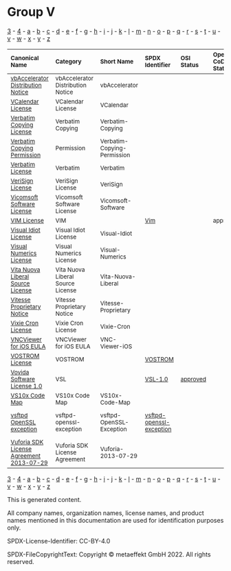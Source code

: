 # Group V

[3](../[3]/README.md) -
[4](../[4]/README.md) -
[a](../[a]/README.md) - 
[b](../[b]/README.md) - 
[c](../[c]/README.md) - 
[d](../[d]/README.md) - 
[e](../[e]/README.md) - 
[f](../[f]/README.md) - 
[g](../[g]/README.md) - 
[h](../[h]/README.md) - 
[i](../[i]/README.md) - 
[j](../[j]/README.md) - 
[k](../[k]/README.md) - 
[l](../[l]/README.md) - 
[m](../[m]/README.md) - 
[n](../[n]/README.md) - 
[o](../[o]/README.md) - 
[p](../[p]/README.md) - 
[q](../[q]/README.md) - 
[r](../[r]/README.md) - 
[s](../[s]/README.md) - 
[t](../[t]/README.md) - 
[u](../[u]/README.md) - 
[v](../[v]/README.md) - 
[w](../[w]/README.md) - 
[x](../[x]/README.md) - 
[y](../[y]/README.md) - 
[z](../[z]/README.md)

|<sup>Canonical Name</sup>|<sup>Category</sup>|<sup>Short Name</sup>|<sup>SPDX Identifier</sup>|<sup>OSI Status</sup>|<sup>Open CoDE Status</sup>|<sup>ScanCode</sup>|<sup>Matched ScanCode</sup>|<sup>Type</sup>|
| :-- | :-- | :-- | :-- | :-- | :-- | :-- | :-- | :-- |
|<sup>[vbAccelerator Distribution Notice]([vb]/vbAccelerator-Distribution-Notice.yaml)</sup>|<sup>vbAccelerator Distribution Notice</sup>|<sup>vbAccelerator</sup>| | |<sup> </sup>|<sup>[vbaccelerator](https://github.com/nexB/scancode-toolkit/blob/develop/src/licensedcode/data/licenses/vbaccelerator.LICENSE)</sup>|<sup>[vbaccelerator](https://github.com/nexB/scancode-toolkit/blob/develop/src/licensedcode/data/licenses/vbaccelerator.LICENSE)</sup>|<sup>terms</sup>|
|<sup>[VCalendar License]([vc]/VCalendar-License.yaml)</sup>|<sup>VCalendar License</sup>|<sup>VCalendar</sup>| | |<sup> </sup>|<sup>[vcalendar](https://github.com/nexB/scancode-toolkit/blob/develop/src/licensedcode/data/licenses/vcalendar.LICENSE)</sup>|<sup>[vcalendar](https://github.com/nexB/scancode-toolkit/blob/develop/src/licensedcode/data/licenses/vcalendar.LICENSE)</sup>|<sup>terms</sup>|
|<sup>[Verbatim Copying License]([ve]/Verbatim-Copying-License.yaml)</sup>|<sup>Verbatim Copying</sup>|<sup>Verbatim-Copying</sup>| | |<sup> </sup>| |<sup>[other-permissive](https://github.com/nexB/scancode-toolkit/blob/develop/src/licensedcode/data/licenses/other-permissive.LICENSE)</sup>|<sup>terms</sup>|
|<sup>[Verbatim Copying Permission]([ve]/Verbatim-Copying-Permission.yaml)</sup>|<sup>Permission</sup>|<sup>Verbatim-Copying-Permission</sup>| | |<sup> </sup>| |<sup>[other-permissive](https://github.com/nexB/scancode-toolkit/blob/develop/src/licensedcode/data/licenses/other-permissive.LICENSE)</sup>|<sup>terms</sup>|
|<sup>[Verbatim License]([ve]/Verbatim-License.yaml)</sup>|<sup>Verbatim</sup>|<sup>Verbatim</sup>| | |<sup> </sup>|<sup>[verbatim-manual](https://github.com/nexB/scancode-toolkit/blob/develop/src/licensedcode/data/licenses/verbatim-manual.LICENSE)</sup>|<sup>[verbatim-manual](https://github.com/nexB/scancode-toolkit/blob/develop/src/licensedcode/data/licenses/verbatim-manual.LICENSE)</sup>|<sup>terms</sup>|
|<sup>[VeriSign License]([ve]/VeriSign-License.yaml)</sup>|<sup>VeriSign License</sup>|<sup>VeriSign</sup>| | |<sup> </sup>|<sup>[verisign](https://github.com/nexB/scancode-toolkit/blob/develop/src/licensedcode/data/licenses/verisign.LICENSE)</sup>|<sup>[verisign](https://github.com/nexB/scancode-toolkit/blob/develop/src/licensedcode/data/licenses/verisign.LICENSE)</sup>|<sup>terms</sup>|
|<sup>[Vicomsoft Software License]([vi]/Vicomsoft-Software-License.yaml)</sup>|<sup>Vicomsoft Software License</sup>|<sup>Vicomsoft-Software</sup>| | |<sup> </sup>|<sup>[vicomsoft-software](https://github.com/nexB/scancode-toolkit/blob/develop/src/licensedcode/data/licenses/vicomsoft-software.LICENSE)</sup>|<sup>[vicomsoft-software](https://github.com/nexB/scancode-toolkit/blob/develop/src/licensedcode/data/licenses/vicomsoft-software.LICENSE)</sup>|<sup>terms</sup>|
|<sup>[VIM License]([vi]/VIM-License.yaml)</sup>|<sup>VIM</sup>|<sup> </sup>|<sup>[Vim](https://spdx.org/licenses/Vim.html)</sup>| |<sup>approved</sup>|<sup>[vim](https://github.com/nexB/scancode-toolkit/blob/develop/src/licensedcode/data/licenses/vim.LICENSE)</sup>|<sup>[vim](https://github.com/nexB/scancode-toolkit/blob/develop/src/licensedcode/data/licenses/vim.LICENSE)</sup>|<sup>terms</sup>|
|<sup>[Visual Idiot License]([vi]/Visual-Idiot-License.yaml)</sup>|<sup>Visual Idiot License</sup>|<sup>Visual-Idiot</sup>| | |<sup> </sup>|<sup>[visual-idiot](https://github.com/nexB/scancode-toolkit/blob/develop/src/licensedcode/data/licenses/visual-idiot.LICENSE)</sup>|<sup>[visual-idiot](https://github.com/nexB/scancode-toolkit/blob/develop/src/licensedcode/data/licenses/visual-idiot.LICENSE)</sup>|<sup>terms</sup>|
|<sup>[Visual Numerics License]([vi]/Visual-Numerics-License.yaml)</sup>|<sup>Visual Numerics License</sup>|<sup>Visual-Numerics</sup>| | |<sup> </sup>|<sup>[visual-numerics](https://github.com/nexB/scancode-toolkit/blob/develop/src/licensedcode/data/licenses/visual-numerics.LICENSE)</sup>|<sup>[visual-numerics](https://github.com/nexB/scancode-toolkit/blob/develop/src/licensedcode/data/licenses/visual-numerics.LICENSE)</sup>|<sup>terms</sup>|
|<sup>[Vita Nuova Liberal Source License]([vi]/Vita-Nuova-Liberal-Source-License.yaml)</sup>|<sup>Vita Nuova Liberal Source License</sup>|<sup>Vita-Nuova-Liberal</sup>| | |<sup> </sup>|<sup>[vita-nuova-liberal](https://github.com/nexB/scancode-toolkit/blob/develop/src/licensedcode/data/licenses/vita-nuova-liberal.LICENSE)</sup>|<sup>[vita-nuova-liberal](https://github.com/nexB/scancode-toolkit/blob/develop/src/licensedcode/data/licenses/vita-nuova-liberal.LICENSE)</sup>|<sup>terms</sup>|
|<sup>[Vitesse Proprietary Notice]([vi]/Vitesse-Proprietary-Notice.yaml)</sup>|<sup>Vitesse Proprietary Notice</sup>|<sup>Vitesse-Proprietary</sup>| | |<sup> </sup>|<sup>[vitesse-prop](https://github.com/nexB/scancode-toolkit/blob/develop/src/licensedcode/data/licenses/vitesse-prop.LICENSE)</sup>|<sup>[vitesse-prop](https://github.com/nexB/scancode-toolkit/blob/develop/src/licensedcode/data/licenses/vitesse-prop.LICENSE)</sup>|<sup>terms</sup>|
|<sup>[Vixie Cron License]([vi]/Vixie-Cron-License.yaml)</sup>|<sup>Vixie Cron License</sup>|<sup>Vixie-Cron</sup>| | |<sup> </sup>|<sup>[vixie-cron](https://github.com/nexB/scancode-toolkit/blob/develop/src/licensedcode/data/licenses/vixie-cron.LICENSE)</sup>|<sup>[vixie-cron](https://github.com/nexB/scancode-toolkit/blob/develop/src/licensedcode/data/licenses/vixie-cron.LICENSE)</sup>|<sup>terms</sup>|
|<sup>[VNCViewer for iOS EULA]([vn]/VNCViewer-for-iOS-EULA.yaml)</sup>|<sup>VNCViewer for iOS EULA</sup>|<sup>VNC-Viewer-iOS</sup>| | |<sup> </sup>|<sup>[vnc-viewer-ios](https://github.com/nexB/scancode-toolkit/blob/develop/src/licensedcode/data/licenses/vnc-viewer-ios.LICENSE)</sup>|<sup>[vnc-viewer-ios](https://github.com/nexB/scancode-toolkit/blob/develop/src/licensedcode/data/licenses/vnc-viewer-ios.LICENSE)</sup>|<sup>terms</sup>|
|<sup>[VOSTROM License]([vo]/VOSTROM-License.yaml)</sup>|<sup>VOSTROM</sup>|<sup> </sup>|<sup>[VOSTROM](https://spdx.org/licenses/VOSTROM.html)</sup>| |<sup> </sup>|<sup>[vostrom](https://github.com/nexB/scancode-toolkit/blob/develop/src/licensedcode/data/licenses/vostrom.LICENSE)</sup>|<sup>[vostrom](https://github.com/nexB/scancode-toolkit/blob/develop/src/licensedcode/data/licenses/vostrom.LICENSE)</sup>|<sup>terms</sup>|
|<sup>[Vovida Software License 1.0]([vo]/Vovida-Software-License-1.0.yaml)</sup>|<sup>VSL</sup>|<sup> </sup>|<sup>[VSL-1.0](https://spdx.org/licenses/VSL-1.0.html)</sup>|<sup>[approved](https://opensource.org/licenses/?ls=VSL-1.0)</sup>|<sup> </sup>|<sup>[vsl-1.0](https://github.com/nexB/scancode-toolkit/blob/develop/src/licensedcode/data/licenses/vsl-1.0.LICENSE)</sup>|<sup>[vsl-1.0](https://github.com/nexB/scancode-toolkit/blob/develop/src/licensedcode/data/licenses/vsl-1.0.LICENSE)</sup>|<sup>terms</sup>|
|<sup>[VS10x Code Map]([vs]/VS10x-Code-Map.yaml)</sup>|<sup>VS10x Code Map</sup>|<sup>VS10x-Code-Map</sup>| | |<sup> </sup>|<sup>[vs10x-code-map](https://github.com/nexB/scancode-toolkit/blob/develop/src/licensedcode/data/licenses/vs10x-code-map.LICENSE)</sup>|<sup>[vs10x-code-map](https://github.com/nexB/scancode-toolkit/blob/develop/src/licensedcode/data/licenses/vs10x-code-map.LICENSE)</sup>|<sup>terms</sup>|
|<sup>[vsftpd OpenSSL exception]([vs]/vsftpd-OpenSSL-exception.yaml)</sup>|<sup>vsftpd-openssl-exception</sup>|<sup>vsftpd-OpenSSL-Exception</sup>|<sup>[vsftpd-openssl-exception](https://spdx.org/licenses/vsftpd-openssl-exception.html)</sup>| |<sup> </sup>| |<sup>[gpl-2.0 WITH generic-exception]</sup>|<sup>exception</sup>|
|<sup>[Vuforia SDK License Agreement 2013-07-29]([vu]/Vuforia-SDK-License-Agreement-2013-07-29.yaml)</sup>|<sup>Vuforia SDK License Agreement</sup>|<sup>Vuforia-2013-07-29</sup>| | |<sup> </sup>|<sup>[vuforia-2013-07-29](https://github.com/nexB/scancode-toolkit/blob/develop/src/licensedcode/data/licenses/vuforia-2013-07-29.LICENSE)</sup>|<sup>[vuforia-2013-07-29](https://github.com/nexB/scancode-toolkit/blob/develop/src/licensedcode/data/licenses/vuforia-2013-07-29.LICENSE)</sup>|<sup>terms</sup>|

[3](../[3]/README.md) -
[4](../[4]/README.md) -
[a](../[a]/README.md) - 
[b](../[b]/README.md) - 
[c](../[c]/README.md) - 
[d](../[d]/README.md) - 
[e](../[e]/README.md) - 
[f](../[f]/README.md) - 
[g](../[g]/README.md) - 
[h](../[h]/README.md) - 
[i](../[i]/README.md) - 
[j](../[j]/README.md) - 
[k](../[k]/README.md) - 
[l](../[l]/README.md) - 
[m](../[m]/README.md) - 
[n](../[n]/README.md) - 
[o](../[o]/README.md) - 
[p](../[p]/README.md) - 
[q](../[q]/README.md) - 
[r](../[r]/README.md) - 
[s](../[s]/README.md) - 
[t](../[t]/README.md) - 
[u](../[u]/README.md) - 
[v](../[v]/README.md) - 
[w](../[w]/README.md) - 
[x](../[x]/README.md) - 
[y](../[y]/README.md) - 
[z](../[z]/README.md)


This is generated content.

All company names, organization names, license names, and product names mentioned in this documentation are used for identification purposes only.

SPDX-License-Identifier: CC-BY-4.0

SPDX-FileCopyrightText: Copyright © metaeffekt GmbH 2022. All rights reserved.
